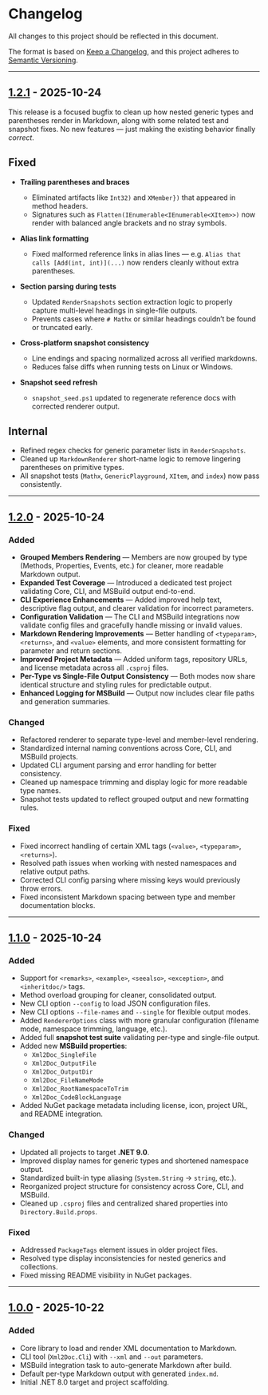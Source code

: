 # Changelog

All changes to this project should be reflected in this document.

The format is based on [Keep a Changelog](https://keepachangelog.com/en/1.0.0/),
and this project adheres to [Semantic Versioning](https://semver.org/spec/v2.0.0.html).

---

## [1.2.1](https://github.com/mod-posh/Xml2Doc/releases/tag/v1.2.1) - 2025-10-24

This release is a focused bugfix to clean up how nested generic types and parentheses render in Markdown, along with some related test and snapshot fixes. No new features — just making the existing behavior finally *correct*.

## Fixed

* **Trailing parentheses and braces**

  * Eliminated artifacts like `Int32)` and `XMember})` that appeared in method headers.
  * Signatures such as `Flatten(IEnumerable<IEnumerable<XItem>>)` now render with balanced angle brackets and no stray symbols.
* **Alias link formatting**

  * Fixed malformed reference links in alias lines — e.g.
    `Alias that calls [Add(int, int)](...)` now renders cleanly without extra parentheses.
* **Section parsing during tests**

  * Updated `RenderSnapshots` section extraction logic to properly capture multi-level headings in single-file outputs.
  * Prevents cases where `# Mathx` or similar headings couldn’t be found or truncated early.
* **Cross-platform snapshot consistency**

  * Line endings and spacing normalized across all verified markdowns.
  * Reduces false diffs when running tests on Linux or Windows.
* **Snapshot seed refresh**

  * `snapshot_seed.ps1` updated to regenerate reference docs with corrected renderer output.

## Internal

* Refined regex checks for generic parameter lists in `RenderSnapshots`.
* Cleaned up `MarkdownRenderer` short-name logic to remove lingering parentheses on primitive types.
* All snapshot tests (`Mathx`, `GenericPlayground`, `XItem`, and `index`) now pass consistently.

---

## [1.2.0](https://github.com/mod-posh/Xml2Doc/releases/tag/v1.2.0) - 2025-10-24

### Added

* **Grouped Members Rendering** — Members are now grouped by type (Methods, Properties, Events, etc.) for cleaner, more readable Markdown output.
* **Expanded Test Coverage** — Introduced a dedicated test project validating Core, CLI, and MSBuild output end-to-end.
* **CLI Experience Enhancements** — Added improved help text, descriptive flag output, and clearer validation for incorrect parameters.
* **Configuration Validation** — The CLI and MSBuild integrations now validate config files and gracefully handle missing or invalid values.
* **Markdown Rendering Improvements** — Better handling of `<typeparam>`, `<returns>`, and `<value>` elements, and more consistent formatting for parameter and return sections.
* **Improved Project Metadata** — Added uniform tags, repository URLs, and license metadata across all `.csproj` files.
* **Per-Type vs Single-File Output Consistency** — Both modes now share identical structure and styling rules for predictable output.
* **Enhanced Logging for MSBuild** — Output now includes clear file paths and generation summaries.

### Changed

* Refactored renderer to separate type-level and member-level rendering.
* Standardized internal naming conventions across Core, CLI, and MSBuild projects.
* Updated CLI argument parsing and error handling for better consistency.
* Cleaned up namespace trimming and display logic for more readable type names.
* Snapshot tests updated to reflect grouped output and new formatting rules.

### Fixed

* Fixed incorrect handling of certain XML tags (`<value>`, `<typeparam>`, `<returns>`).
* Resolved path issues when working with nested namespaces and relative output paths.
* Corrected CLI config parsing where missing keys would previously throw errors.
* Fixed inconsistent Markdown spacing between type and member documentation blocks.

---

## [1.1.0](https://github.com/mod-posh/Xml2Doc/releases/tag/v1.1.0) - 2025-10-24

### Added

* Support for `<remarks>`, `<example>`, `<seealso>`, `<exception>`, and `<inheritdoc/>` tags.
* Method overload grouping for cleaner, consolidated output.
* New CLI option `--config` to load JSON configuration files.
* New CLI options `--file-names` and `--single` for flexible output modes.
* Added `RendererOptions` class with more granular configuration (filename mode, namespace trimming, language, etc.).
* Added full **snapshot test suite** validating per-type and single-file output.
* Added new **MSBuild properties**:
  * `Xml2Doc_SingleFile`
  * `Xml2Doc_OutputFile`
  * `Xml2Doc_OutputDir`
  * `Xml2Doc_FileNameMode`
  * `Xml2Doc_RootNamespaceToTrim`
  * `Xml2Doc_CodeBlockLanguage`
* Added NuGet package metadata including license, icon, project URL, and README integration.

### Changed

* Updated all projects to target **.NET 9.0**.
* Improved display names for generic types and shortened namespace output.
* Standardized built-in type aliasing (`System.String` → `string`, etc.).
* Reorganized project structure for consistency across Core, CLI, and MSBuild.
* Cleaned up `.csproj` files and centralized shared properties into `Directory.Build.props`.

### Fixed

* Addressed `PackageTags` element issues in older project files.
* Resolved type display inconsistencies for nested generics and collections.
* Fixed missing README visibility in NuGet packages.

---

## [1.0.0](https://github.com/mod-posh/Xml2Doc/releases/tag/v1.0.0) - 2025-10-22

### Added

* Core library to load and render XML documentation to Markdown.
* CLI tool (`Xml2Doc.Cli`) with `--xml` and `--out` parameters.
* MSBuild integration task to auto-generate Markdown after build.
* Default per-type Markdown output with generated `index.md`.
* Initial .NET 8.0 target and project scaffolding.
